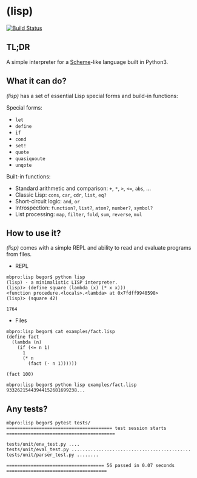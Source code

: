 # (lisp)

[![Build Status](https://travis-ci.org/begor/lisp.svg?branch=master)](https://travis-ci.org/begor/lisp)

## TL;DR

A simple interpreter for a [Scheme](https://www.gnu.org/software/mit-scheme/)-like language built in Python3.

## What it can do?
*(lisp)* has a set of essential Lisp special forms and build-in functions:

Special forms:
- `let`
- `define`
- `if`
- `cond`
- `set!`
- `quote`
- `quasiquoute`
- `unqote`

Built-in functions:
- Standard arithmetic and comparison: `+`, `*`, `>`, `<=`, `abs`, ...
- Classic Lisp: `cons`, `car`, `cdr`, `list`, `eq?`
- Short-circuit logic: `and`, `or`
- Introspection: `function?`, `list?`, `atom?`, `number?`, `symbol?`
- List processing: `map`, `filter`, `fold`, `sum`, `reverse`, `mul`

## How to use it?

*(lisp)* comes with a simple REPL and ability to read and evaluate programs from files.

- REPL
```
mbpro:lisp begor$ python lisp
(lisp) - a minimalistic LISP interpreter.
(lisp)> (define square (lambda (x) (* x x)))
<function procedure.<locals>.<lambda> at 0x7fdff9940598>
(lisp)> (square 42)

1764
```
- Files
```
mbpro:lisp begor$ cat examples/fact.lisp
(define fact
  (lambda (n)
    (if (<= n 1)
      1
      (* n
        (fact (- n 1))))))

(fact 100)

mbpro:lisp begor$ python lisp examples/fact.lisp
93326215443944152681699238...
```

## Any tests?
```
mbpro:lisp begor$ pytest tests/
======================================= test session starts ========================================

tests/unit/env_test.py ....
tests/unit/eval_test.py ............................................
tests/unit/parser_test.py ........

==================================== 56 passed in 0.07 seconds =====================================

```
